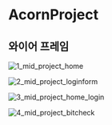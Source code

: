 # AcornProject

## 와이어 프레임

![1_mid_project_home](https://user-images.githubusercontent.com/16287155/44252237-82ba9600-a236-11e8-8e39-05ea1f1dd856.png)

![2_mid_project_loginform](https://user-images.githubusercontent.com/16287155/44252238-83532c80-a236-11e8-8a93-925668be8062.png)

![3_mid_project_home_login](https://user-images.githubusercontent.com/16287155/44252239-83532c80-a236-11e8-934e-ce3c7abfee22.png)

![4_mid_project_bitcheck](https://user-images.githubusercontent.com/16287155/44252240-83532c80-a236-11e8-86ad-63e17b28b4a0.png)
